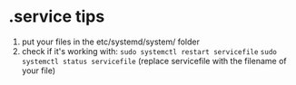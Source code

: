 # .service tips

1. put your files in the etc/systemd/system/ folder
2. check if it's working with:
`sudo systemctl restart servicefile`
`sudo systemctl status servicefile`
(replace servicefile with the filename of your file)

